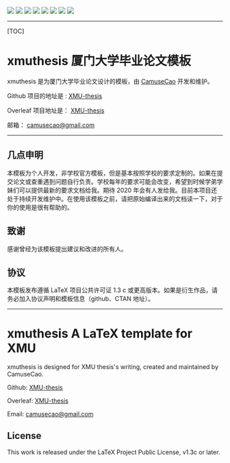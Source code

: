 ![](https://img.shields.io/badge/Language-TeX-red.svg) ![](https://img.shields.io/github/stars/CamuseCao/XMU-thesis.svg?style=social) ![](https://img.shields.io/github/release/CamuseCao/XMU-thesis.svg?label=version)  ![](https://img.shields.io/github/last-commit/CamuseCao/XMU-thesis.svg?style=social&logo=Tinder) ![](https://img.shields.io/github/repo-size/CamuseCao/XMU-thesis.svg) ![](https://img.shields.io/github/languages/code-size/CamuseCao/XMU-thesis.svg) ![](https://img.shields.io/github/followers/CamuseCao.svg?label=Followers) ![](https://img.shields.io/github/downloads/CamuseCao/XMU-thesis/v0.4/total.svg?style=plastic)

---

[TOC]

# xmuthesis 厦门大学毕业论文模板

xmuthesis 是为厦门大学毕业论文设计的模板，由 [CamuseCao](https://camusecao.top) 开发和维护。

Github 项目的地址是 : [XMU-thesis](https://github.com/CamuseCao/XMU-thesis)

Overleaf 项目地址是： [XMU-thesis](https://www.overleaf.com/read/ptthxfctspxh)

邮箱： [camusecao@gmail.com](mailto:camusecao@gmail.com)

---

## 几点申明

本模板为个人开发，非学校官方模板，但是基本按照学校的要求定制的。如果在提交论文或查重遇到问题自行负责。学校每年的要求可能会改变，希望到时候学弟学妹们可以提供最新的要求文档给我。期待 2020 年会有人发给我。目前本项目还处于持续开发维护中。在使用该模板之前，请把原始编译出来的文档读一下，对于你的使用是很有帮助的。

## 致谢

感谢曾经为该模板提出建议和改进的所有人。

## 协议

本模板发布遵循 LaTeX 项目公共许可证 1.3 c 或更高版本。如果是衍生作品，请务必加入协议声明和模板信息（github、CTAN 地址）。

---

# xmuthesis A LaTeX template for XMU

xmuthesis is designed for XMU thesis's writing, created and maintained by CamuseCao.

Github: [XMU-thesis](https://github.com/CamuseCao/XMU-thesis)

Overleaf: [XMU-thesis](https://www.overleaf.com/read/ptthxfctspxh)

Email: [camusecao@gmail.com](mailto:camusecao@gmail.com)

## License

This work is released under the LaTeX Project Public License, v1.3c or later.